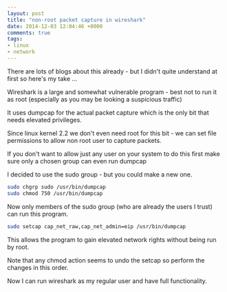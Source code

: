 ```yaml
---
layout: post
title: "non-root packet capture in wireshark"
date: 2014-12-03 12:04:46 +0000
comments: true
tags:
- linux
- network 
---
```


There are lots of blogs about this already - but I didn't quite understand at first so here's my take ...

Wireshark is a large and somewhat vulnerable program - best not to run it as root (especially as you may be looking a suspicious traffic)

<!--more-->

It uses dumpcap for the actual packet capture which is the only bit that needs elevated privileges.

Since linux kernel 2.2 we don't even need root for this bit - we can set file permissions to allow non root user to capture packets. 

If you don't want to allow just any user on your system to do this first make sure only a chosen group can even run dumpcap 

I decided to use the sudo group - but you could make a new one.

```bash
sudo chgrp sudo /usr/bin/dumpcap
sudo chmod 750 /usr/bin/dumpcap
```

Now only members of the sudo group (who are already the users I trust) can run this program.

```bash
sudo setcap cap_net_raw,cap_net_admin=eip /usr/bin/dumpcap
```

This allows the program to gain elevated network rights without being run by root.

Note that any chmod action seems to undo the setcap so perform the changes in this order.

Now I can run wireshark as my regular user and have full functionality. 

